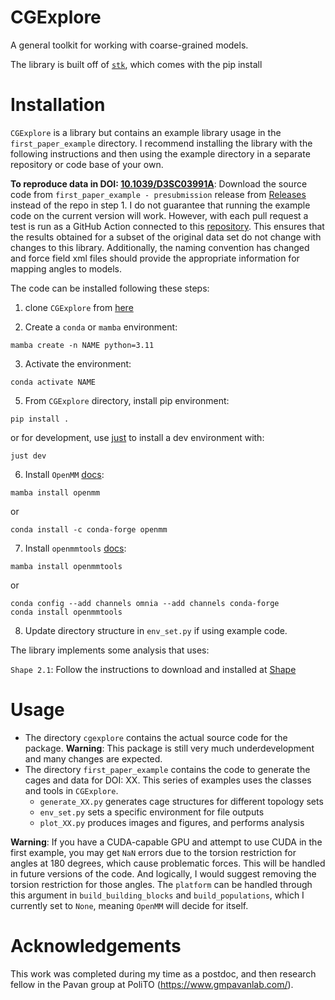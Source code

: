 # CGExplore
A general toolkit for working with coarse-grained models.

The library is built off of [`stk`](https://stk.readthedocs.io/en/stable/), which comes with the pip install

# Installation

`CGExplore` is a library but contains an example library usage in the `first_paper_example` directory. I recommend installing the library with the following instructions and then using the example directory in a separate repository or code base of your own.

**To reproduce data in DOI: [10.1039/D3SC03991A](https://doi.org/10.1039/D3SC03991A)**: Download the source code from `first_paper_example - presubmission` release from [Releases](https://github.com/andrewtarzia/CGExplore/releases) instead of the repo in step 1. I do not guarantee that running the example code on the current version will work. However, with each pull request a test is run as a GitHub Action connected to this [repository](https://github.com/andrewtarzia/cg_model_test). This ensures that the results obtained for a subset of the original data set do not change with changes to this library. Additionally, the naming convention has changed and force field xml files should provide the appropriate information for mapping angles to models.

The code can be installed following these steps:

1. clone `CGExplore` from [here](https://github.com/andrewtarzia/CGExplore)

2. Create a `conda` or `mamba` environment:
 ```
 mamba create -n NAME python=3.11
 ```

3. Activate the environment:
 ```
 conda activate NAME
 ```

5. From `CGExplore` directory, install pip environment:
```
pip install .
```
or for development, use [just](https://github.com/casey/just) to install a dev environment with:
```
just dev
```

6. Install `OpenMM` [docs](https://openmm.org/):
 ```
mamba install openmm
```
or
```
conda install -c conda-forge openmm
```

7. Install `openmmtools` [docs](https://openmmtools.readthedocs.io/en/stable/gettingstarted.html):
```
mamba install openmmtools
```
or
```
conda config --add channels omnia --add channels conda-forge
conda install openmmtools
```

8. Update directory structure in `env_set.py` if using example code.

The library implements some analysis that uses:

`Shape 2.1`: Follow the instructions to download and installed at [Shape](https://www.iqtc.ub.edu/uncategorised/program-for-the-stereochemical-analysis-of-molecular-fragments-by-means-of-continous-shape-measures-and-associated-tools/)

# Usage

* The directory `cgexplore` contains the actual source code for the package. **Warning**: This package is still very much underdevelopment and many changes are expected.
* The directory `first_paper_example` contains the code to generate the cages and data for DOI: XX. This series of examples uses the classes and tools in `CGExplore`.
  * `generate_XX.py` generates cage structures for different topology sets
  * `env_set.py` sets a specific environment for file outputs
  * `plot_XX.py` produces images and figures, and performs analysis

**Warning**: If you have a CUDA-capable GPU and attempt to use CUDA in the first example, you may get `NaN` errors due to the torsion restriction for angles at 180 degrees, which cause problematic forces. This will be handled in future versions of the code. And logically, I would suggest removing the torsion restriction for those angles. The `platform` can be handled through this argument in `build_building_blocks` and `build_populations`, which I currently set to `None`, meaning `OpenMM` will decide for itself.

# Acknowledgements

This work was completed during my time as a postdoc, and then research fellow in the Pavan group at PoliTO (https://www.gmpavanlab.com/).
